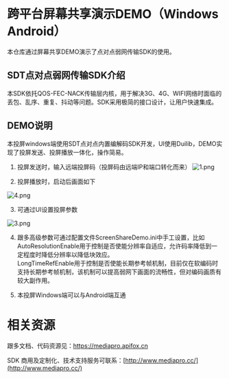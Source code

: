 ﻿
# 跨平台屏幕共享演示DEMO（Windows Android）

本仓库通过屏幕共享DEMO演示了点对点弱网传输SDK的使用。

## SDT点对点弱网传输SDK介绍
本SDK依托QOS-FEC-NACK传输层内核，用于解决3G、4G、WIFI网络时面临的丢包、乱序、重复、抖动等问题。SDK采用极简的接口设计，让用户快速集成。


## DEMO说明
本投屏windows端使用SDT点对点内置编解码SDK开发，UI使用Duilib，DEMO实现了投屏发送、投屏播放一体化，操作简易。

1. 投屏发送时，输入远端投屏码（投屏码由远端IP和端口转化而来）
![1.png](https://api.apifox.cn/api/v1/projects/2558265/resources/382263/image-preview)


2. 投屏播放时，启动后画面如下

![4.png](https://api.apifox.cn/api/v1/projects/2558265/resources/382265/image-preview)

3. 可通过UI设置投屏参数
 
![3.png](https://api.apifox.cn/api/v1/projects/2558265/resources/382270/image-preview)

4. 跟多高级参数可通过配置文件ScreenShareDemo.ini中手工设置，比如<br>
AutoResolutionEnable用于控制是否使能分辨率自适应，允许码率降低到一定程度时降低分辨率以降低块效应。<br>
LongTimeRefEnable用于控制是否使能长期参考帧机制，目前仅在软编码时支持长期参考帧机制，该机制可以提高弱网下画面的流畅性，但对编码画质有较大副作用。<br>

5. 本投屏Windows端可以与Android端互通

# 相关资源
跟多文档、代码资源见：https://mediapro.apifox.cn

SDK 商用及定制化、技术支持服务可联系：[http://www.mediapro.cc/](http://www.mediapro.cc/)



